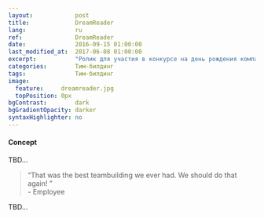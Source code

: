 ```yaml
---
layout:            post
title:             DreamReader
lang:              ru
ref:               DreamReader
date:              2016-09-15 01:00:00
last_modified_at:  2017-06-08 01:00:00
excerpt:           "Ролик для участия в конкурсе на день рождения компании"
categories:        Тим-билдинг
tags:              Тим-билдинг
image:
  feature:     dreamreader.jpg
  topPosition: 0px
bgContrast:        dark
bgGradientOpacity: darker
syntaxHighlighter: no
---
```


#### Concept

TBD...

<blockquote class="u--startsWithDoubleQuote">&#8220;That was the best teambuilding we ever had. We should do that again! &#8221; <br/>- Employee</blockquote>

TBD...

<div class="img img--fullContainer img--14xLeading" style="background-image: url({{ site.baseurl_posts_img }}dreamreader-alex.jpg);"></div>
<div class="img img--fullContainer img--14xLeading" style="background-image: url({{ site.baseurl_posts_img }}dreamreader-progressbar.jpg);"></div>
<div class="img img--fullContainer img--14xLeading" style="background-image: url({{ site.baseurl_posts_img }}dreamreader-cat.jpg);"></div>
<div class="img img--fullContainer img--14xLeading" style="background-image: url({{ site.baseurl_posts_img }}dreamreader-heavy.jpg);"></div>
<div class="img img--fullContainer img--14xLeading" style="background-image: url({{ site.baseurl_posts_img }}dreamreader-ladies.jpg);"></div>



